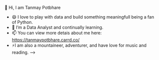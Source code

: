 👋 Hi, I am Tanmay Potbhare

- 😄 I love to play with data and build something meaningfull being a fan of Python. 
- 🌱 I’m a Data Analyst and continually learning. 
- 📫 You can view more detais about me here: https://tanmaypotbhare.carrd.co/
- ⚡I am also a mountaineer, adventurer, and have love for music and reading. 
-->
